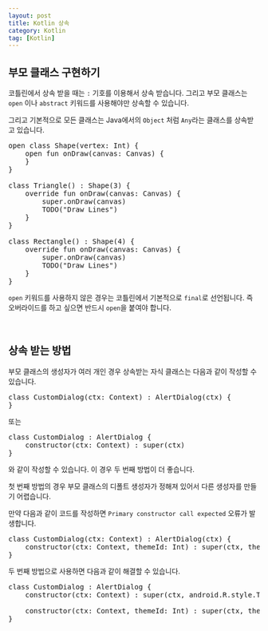 ```yaml
---
layout: post
title: Kotlin 상속
category: Kotlin
tag: [Kotlin]
---
```


## 부모 클래스 구현하기

코틀린에서 상속 받을 때는 `:` 기호를 이용해서 상속 받습니다. 그리고 부모 클래스는 `open` 이나 `abstract` 키워드를 사용해야만 상속할 수 있습니다.

그리고 기본적으로 모든 클래스는 Java에서의 `Object` 처럼 `Any`라는 클래스를 상속받고 있습니다.

<pre class="prettyprint">
open class Shape(vertex: Int) {
    open fun onDraw(canvas: Canvas) {
    }
}

class Triangle() : Shape(3) {
    override fun onDraw(canvas: Canvas) {
        super.onDraw(canvas)
        TODO("Draw Lines")
    }
}

class Rectangle() : Shape(4) {
    override fun onDraw(canvas: Canvas) {
        super.onDraw(canvas)
        TODO("Draw Lines")
    }
}
</pre>

`open` 키워드를 사용하지 않은 경우는 코틀린에서 기본적으로 `final`로 선언됩니다. 즉 오버라이드를 하고 싶으면 반드시 `open`을 붙여야 합니다.

<br>

## 상속 받는 방법

부모 클래스의 생성자가 여러 개인 경우 상속받는 자식 클래스는 다음과 같이 작성할 수 있습니다.

<pre class="prettyprint">
class CustomDialog(ctx: Context) : AlertDialog(ctx) {
}
</pre>

또는 

<pre class="prettyprint">
class CustomDialog : AlertDialog {
    constructor(ctx: Context) : super(ctx)
}
</pre>

 와 같이 작성할 수 있습니다. 이 경우 두 번째 방법이 더 좋습니다.

 첫 번째 방법의 경우 부모 클래스의 디폴트 생성자가 정해져 있어서 다른 생성자를 만들기 어렵습니다.

 만약 다음과 같이 코드를 작성하면 `Primary constructor call expected` 오류가 발생합니다.

 <pre class="prettyprint">
class CustomDialog(ctx: Context) : AlertDialog(ctx) {
    constructor(ctx: Context, themeId: Int) : super(ctx, themeId)
}
</pre>

두 번째 방법으로 사용하면 다음과 같이 해결할 수 있습니다.

 <pre class="prettyprint">
class CustomDialog : AlertDialog {
    constructor(ctx: Context) : super(ctx, android.R.style.Theme_NoTitleBar)

    constructor(ctx: Context, themeId: Int) : super(ctx, themeId)
}
</pre>